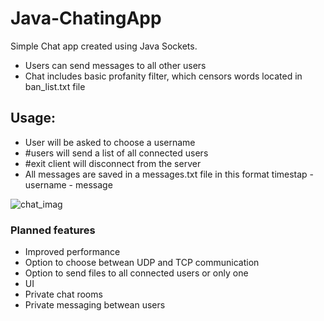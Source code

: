 # Java-ChatingApp
Simple Chat app created using Java Sockets.

- Users can send messages to all other users
- Chat includes basic profanity filter, which censors words located in ban_list.txt file

## Usage:
  - User will be asked to choose a username
  - #users will send a list of all connected users
  - #exit client will disconnect from the server
  - All messages are saved in a messages.txt file in this format timestap - username - message

![chat_imag](https://github.com/FilipStudeny/Java-ChatingApp/assets/81091191/8161f59c-986a-4d0a-8c05-e6c52a3c8bdc)

### Planned features
- Improved performance
- Option to choose betwean UDP and TCP communication
- Option to send files to all connected users or only one
- UI
- Private chat rooms
- Private messaging betwean users

  
